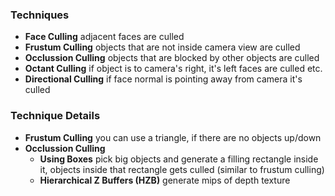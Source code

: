 ### Techniques
- **Face Culling** adjacent faces are culled
- **Frustum Culling** objects that are not inside camera view are culled
- **Occlussion Culling** objects that are blocked by other objects are culled
- **Octant Culling** if object is to camera's right, it's left faces are culled etc.
- **Directional Culling** if face normal is pointing away from camera it's culled
### Technique Details
- **Frustum Culling** you can use a triangle, if there are no objects up/down
- **Occlussion Culling**
	- **Using Boxes** pick big objects and generate a filling rectangle inside it, objects inside that rectangle gets culled (similar to frustum culling)
	- **Hierarchical Z Buffers (HZB)** generate mips of depth texture 
